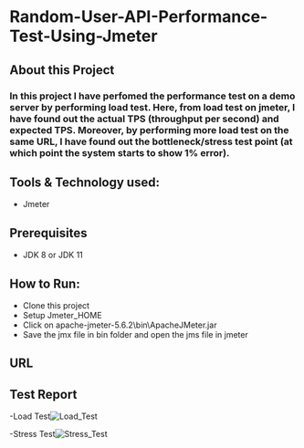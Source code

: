 # Random-User-API-Performance-Test-Using-Jmeter

## About this Project
### In this project I have perfomed the performance test on a demo server by performing load test. Here, from load test on jmeter, I have found out the actual TPS (throughput per second) and expected TPS. Moreover, by performing more load test on the same URL, I have found out the bottleneck/stress test point (at which point the system starts to show 1% error).

## Tools & Technology used:
- Jmeter

## Prerequisites
- JDK 8 or JDK 11  

## How to Run:
- Clone this project
- Setup Jmeter_HOME
- Click on apache-jmeter-5.6.2\bin\ApacheJMeter.jar
- Save the jmx file in bin folder and open the jms file in jmeter

## URL
##
## Test Report
-Load Test![Load_Test](https://github.com/Niaz2959/Random-User-API-Performance-Test/assets/55870435/c047d57f-09ee-4a07-b12a-7cf2ab2b1cdd)

-Stress Test![Stress_Test](https://github.com/Niaz2959/Random-User-API-Performance-Test/assets/55870435/6447c60b-b91a-43f0-bba5-1598d6dba2b2)

